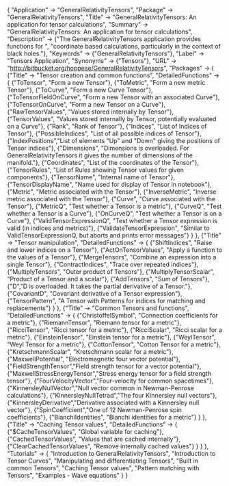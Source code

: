{
 "Application" -> "GeneralRelativityTensors",
 "Package" -> "GeneralRelativityTensors",
 "Title" -> "GeneralRelativityTensors: An application for tensor calculations",
 "Summary" -> "GeneralRelativityTensors: An application for tensor calculations",
 "Description" ->
   {"The GeneralRelativityTensors application provides functions for ",
    "coordinate based calculations, particularly in the context of black holes."},
 "Keywords" -> {"GeneralRelativityTensors"},
 "Label" -> "Tensors Application",
 "Synonyms" -> {"Tensors"},
 "URL" -> "http://bitbucket.org/hoppese/GeneralRelativityTensors",
 "Packages" -> {
   {"Title" -> "Tensor creation and common functions",
    "DetailedFunctions" -> {
      {"ToTensor", "Form a new Tensor"},
      {"ToMetric", "Form a new metric Tensor"},
      {"ToCurve", "Form a new Curve Tensor"},
      {"ToTensorFieldOnCurve", "Form a new Tensor with an associated Curve"},
      {"ToTensorOnCurve", "Form a new Tensor on a Curve"},
      {"RawTensorValues", "Values stored internally by Tensor"},
      {"TensorValues", "Values stored internally by Tensor, potentially evaluated on a Curve"},
      {"Rank", "Rank of Tensor"},
      {"Indices", "List of Indices of Tensor"},
      {"PossibleIndices", "List of all possible indices of Tensor"},
      {"IndexPositions","List of elements \"Up\" and \"Down\" giving the positions of Tensor indices"},
      {"Dimensions", "Dimensions is overloaded. For GeneralRelativityTensors it gives the number of dimensions of the manifold."},
      {"Coordinates", "List of the coordinates of the Tensor"},
      {"TensorRules", "List of Rules showing Tensor values for given components"},
      {"TensorName", "Internal name of Tensor"},
      {"TensorDisplayName", "Name used for display of Tensor in notebook"},
      {"Metric", "Metric associated with the Tensor"},
      {"InverseMetric", "Inverse metric associated with the Tensor"},
      {"Curve", "Curve associated with the Tensor"},
      {"MetricQ", "Test whether a Tensor is a metric"},
      {"CurveQ", "Test whether a Tensor is a Curve"},
      {"OnCurveQ", "Test whether a Tensor is on a Curve"},
      {"ValidTensorExpressionQ", "Test whether a Tensor expression is valid (in indices and metrics)"},
      {"ValidateTensorExpression", "Similar to ValidTensorExpressionQ, but aborts and prints error messages"}
    }
   },
   {"Title" -> "Tensor manipulation",
    "DetailedFunctions" -> {
      {"ShiftIndices", "Raise and lower indices on a Tensor"},
      {"ActOnTensorValues", "Apply a function to the values of a Tensor"},
      {"MergeTensors", "Combine an expression into a single Tensor"},
      {"ContractIndices", "Trace over repeated indices"},
      {"MultiplyTensors", "Outer product of Tensors"},
      {"MultiplyTensorScalar", "Product of a Tensor and a scalar"},
      {"AddTensors", "Sum of Tensors"},
      {"D","D is overloaded. It takes the partial derivative of a Tensor."},
      {"CovariantD", "Covariant derivative of a Tensor expression"},
      {"TensorPattern", "A Tensor with Patterns for indices for matching and replacements"}
    }
   },
   {"Title" -> "Common Tensors and functions",
    "DetailedFunctions" -> {
      {"ChristoffelSymbol", "Connection coefficients for a metric"},
      {"RiemannTensor", "Riemann tensor for a metric"},
      {"RicciTensor", "Ricci tensor for a metric"},
      {"RicciScalar", "Ricci scalar for a metric"},
      {"EinsteinTensor", "Einstein tensor for a metric"},
      {"WeylTensor", "Weyl Tensor for a metric"},
      {"CottonTensor", "Cotton Tensor for a metric"},
      {"KretschmannScalar", "Kretschmann scalar for a metric"},
      {"MaxwellPotential", "Electromagnetic four vector potential"},
      {"FieldStrengthTensor","Field strength tensor for a vector potential"},
      {"MaxwellStressEnergyTensor","Stress energy tensor for a field strength tensor"},
      {"FourVelocityVector","Four-velocity for common spacetimes"},
      {"KinnersleyNullVector","Null vector common in Newman-Penrose calculations"},
      {"KinnersleyNullTetrad","The four Kinnersley null vectors"},
      {"KinnersleyDerivative","Derivative associated with a Kinnersley null vector"},
      {"SpinCoefficient","One of 12 Newman-Penrose spin coefficients"},
      {"BianchiIdentities", "Bianchi identities for a metric"}
    }
   },
   {"Title" -> "Caching Tensor values",
    "DetailedFunctions" -> {
      {"$CacheTensorValues", "Global variable for caching"},
      {"CachedTensorValues", "Values that are cached internally"},
      {"ClearCachedTensorValues", "Remove internally cached values"}
     }
   }
  },
 "Tutorials" -> {
   "Introduction to GeneralRelativityTensors",
   "Introduction to Tensor Curves",
   "Manipulating and differentiating Tensors",
   "Built in common Tensors",
   "Caching Tensor values",
   "Pattern matching with Tensors",
   "Examples - Wave equations"
 }
}
